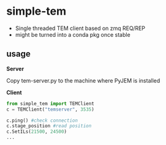 # simple-tem

- Single threaded TEM client based on zmq REQ/REP
- might be turned into a conda pkg once stable


## usage

**Server**

Copy tem-server.py to the machine where
PyJEM is installed

**Client**
```python
from simple_tem import TEMClient
c = TEMClient("temserver", 3535)

c.ping() #check connection
c.stage_position #read position
c.SetILs(21500, 24500)
...
```